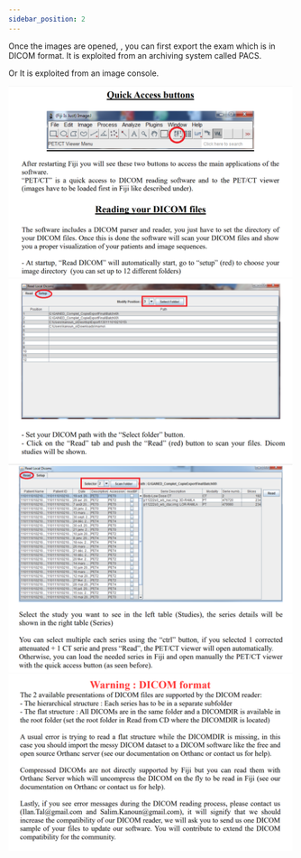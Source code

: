 ```yaml
---
sidebar_position: 2
---
```


Once the images are opened, , you can first export the exam which is in DICOM format. It is exploited from an archiving system called PACS.


Or It is exploited from an image console.

![](../../static/img/guide3-1.png )
![](../../static/img/guide3-2.png )
![](../../static/img/guide4-1.png )
![](../../static/img/guide4-2.png )